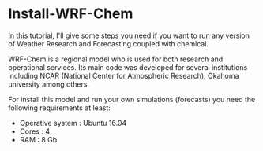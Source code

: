 # Install-WRF-Chem
In this tutorial, I'll give some steps you need if you want to run any version of Weather Research and Forecasting coupled with chemical. 

WRF-Chem is a regional model who is used for both research and operational services. Its main code was developed for several institutions including NCAR (National Center for Atmospheric Research), Okahoma university among others.

For install this model and run your own simulations (forecasts) you need the following requirements at least:

- Operative system : Ubuntu 16.04
- Cores : 4 
- RAM : 8 Gb
